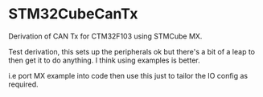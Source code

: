 # STM32CubeCanTx
Derivation of CAN Tx for CTM32F103 using STMCube MX.

Test derivation, this sets up the peripherals ok but there's a bit of a leap to then get it to do anything.  I think using examples is better.

i.e port MX example into code then use this just to tailor the IO config as required.
